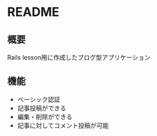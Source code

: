 # README

## 概要
Rails lesson用に作成したブログ型アプリケーション  

## 機能
- ベーシック認証
- 記事投稿ができる
- 編集・削除ができる
- 記事に対してコメント投稿が可能
